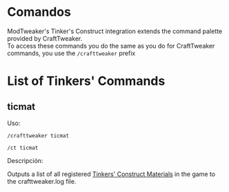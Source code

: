 # Comandos

ModTweaker's Tinker's Construct integration extends the command palette provided by CraftTweaker.  
To access these commands you do the same as you do for CraftTweaker commands, you use the `/crafttweaker` prefix

# List of Tinkers' Commands

## ticmat

Uso:

`/crafttweaker ticmat`

`/ct ticmat`

Descripción:

Outputs a list of all registered [Tinkers' Construct Materials](/Mods/Modtweaker/TConstruct/Materials/ITICMaterial/) in the game to the crafttweaker.log file.